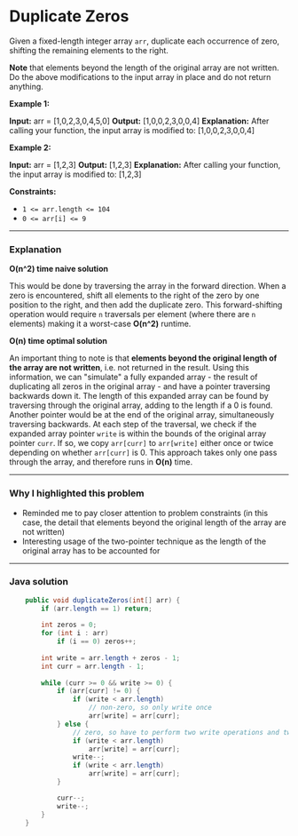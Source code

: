 # Duplicate Zeros

Given a fixed-length integer array  `arr`, duplicate each occurrence of zero, shifting the remaining elements to the right.

**Note**  that elements beyond the length of the original array are not written. Do the above modifications to the input array in place and do not return anything.

**Example 1:**

**Input:** arr = [1,0,2,3,0,4,5,0]
**Output:** [1,0,0,2,3,0,0,4]
**Explanation:** After calling your function, the input array is modified to: [1,0,0,2,3,0,0,4]

**Example 2:**

**Input:** arr = [1,2,3]
**Output:** [1,2,3]
**Explanation:** After calling your function, the input array is modified to: [1,2,3]

**Constraints:**

-   `1 <= arr.length <= 104`
-   `0 <= arr[i] <= 9`

<hr> 

### Explanation

**O(n^2) time naive solution**

This would be done by traversing the array in the forward direction. When a zero is encountered, shift all elements to the right of the zero by one position to the right, and then add the duplicate zero. This forward-shifting operation would require `n` traversals per element (where there are `n` elements) making it a worst-case **O(n^2)** runtime.

**O(n) time optimal solution**

An important thing to note is that **elements beyond the original length of the array are not written**, i.e. not returned in the result. Using this information, we can "simulate" a fully expanded array - the result of duplicating all zeros in the original array - and have a pointer traversing backwards down it. The length of this expanded array can be found by traversing through the original array, adding to the length if a 0 is found.
 Another pointer would be at the end of the original array, simultaneously traversing backwards. At each step of the traversal, we check if the expanded array pointer `write` is within the bounds of the original array pointer `curr`. If so, we copy `arr[curr]` to `arr[write]` either once or twice depending on whether `arr[curr]` is 0. 
 This approach takes only one pass through the array, and therefore runs in **O(n)** time.

<hr>

### Why I highlighted this problem

- Reminded me to pay closer attention to problem constraints (in this case, the detail that elements beyond the original length of the array are not written)
- Interesting usage of the two-pointer technique as the length of the original array has to be accounted for

<hr>

### Java solution

```java
    public void duplicateZeros(int[] arr) {
        if (arr.length == 1) return;
        
        int zeros = 0;
        for (int i : arr)
            if (i == 0) zeros++;
        
        int write = arr.length + zeros - 1;
        int curr = arr.length - 1;
        
        while (curr >= 0 && write >= 0) {
            if (arr[curr] != 0) {
                if (write < arr.length)
                    // non-zero, so only write once
                    arr[write] = arr[curr];
            } else {
                // zero, so have to perform two write operations and two checks
                if (write < arr.length)
                    arr[write] = arr[curr];
                write--;
                if (write < arr.length)
                    arr[write] = arr[curr];
            }

            curr--;
            write--;
        }
    }
 ```
